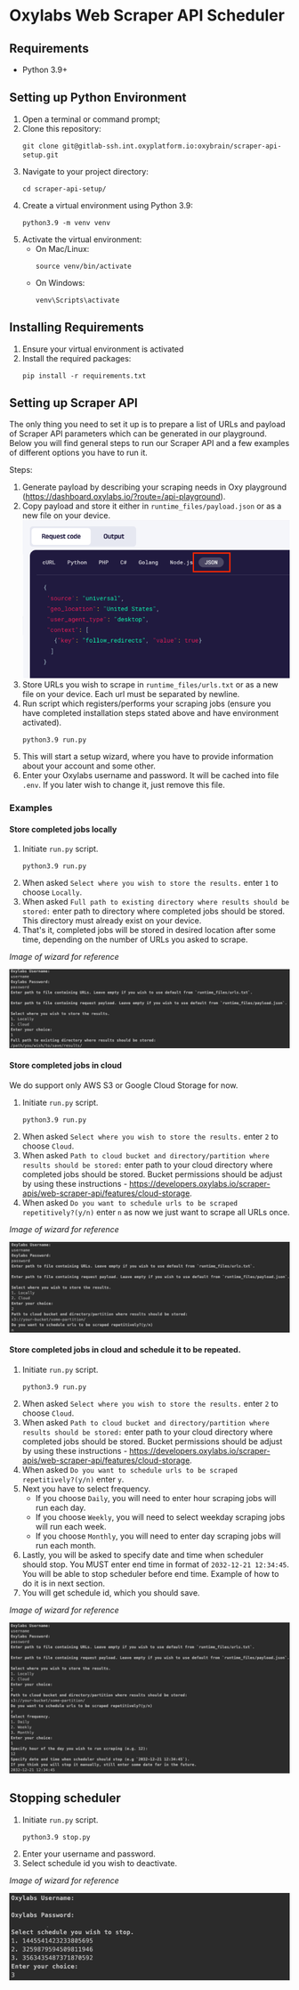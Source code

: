 # Oxylabs Web Scraper API Scheduler

## Requirements

* Python 3.9+

## Setting up Python Environment

1. Open a terminal or command prompt;
2. Clone this repository:
   ```
   git clone git@gitlab-ssh.int.oxyplatform.io:oxybrain/scraper-api-setup.git
   ```
3. Navigate to your project directory:
   ```
   cd scraper-api-setup/
   ```
4. Create a virtual environment using Python 3.9:
   ```
   python3.9 -m venv venv
   ```
5. Activate the virtual environment:
   - On Mac/Linux:
     ```
     source venv/bin/activate
     ```
   - On Windows:
     ```
     venv\Scripts\activate
     ```

## Installing Requirements

1. Ensure your virtual environment is activated
2. Install the required packages:
   ```
   pip install -r requirements.txt
   ```

## Setting up Scraper API

The only thing you need to set it up is to prepare a list of URLs and payload of Scraper API parameters which can be generated in our playground. Below you will find general steps to run our Scraper API and a few examples of different options you have to run it.

Steps:
1. Generate payload by describing your scraping needs in Oxy playground (https://dashboard.oxylabs.io/?route=/api-playground).
2. Copy payload and store it either in `runtime_files/payload.json` or as a new file on your device.
![img_4.png](images/img_4.png)
3. Store URLs you wish to scrape in `runtime_files/urls.txt` or as a new file on your device. Each url must be separated by newline.
4. Run script which registers/performs your scraping jobs (ensure you have completed installation steps stated above and have environment activated).
    ```
    python3.9 run.py
    ```
5. This will start a setup wizard, where you have to provide information about your account and some other.
6. Enter your Oxylabs username and password. It will be cached into file `.env`. If you later wish to change it, just remove this file.

### Examples
#### Store completed jobs locally

1. Initiate `run.py` script.
   ```
   python3.9 run.py
   ```
2. When asked `Select where you wish to store the results.` enter `1` to choose `Locally`.
3. When asked `Full path to existing directory where results should be stored:` enter path to directory where completed jobs should be stored. This directory must already exist on your device.
4. That's it, completed jobs will be stored in desired location after some time, depending on the number of URLs you asked to scrape.

*Image of wizard for reference*

![img.png](images/img.png)

#### Store completed jobs in cloud

We do support only AWS S3 or Google Cloud Storage for now.
1. Initiate `run.py` script.
   ```
   python3.9 run.py
   ```
2. When asked `Select where you wish to store the results.` enter `2` to choose `Cloud`.
3. When asked `Path to cloud bucket and directory/partition where results should be stored:` enter path to your cloud directory where completed jobs should be stored. Bucket permissions should be adjust by using these instructions - https://developers.oxylabs.io/scraper-apis/web-scraper-api/features/cloud-storage.
4. When asked `Do you want to schedule urls to be scraped repetitively?(y/n)` enter `n` as now we just want to scrape all URLs once.

*Image of wizard for reference*

![img_1.png](images/img_1.png)

#### Store completed jobs in cloud and schedule it to be repeated.
1. Initiate `run.py` script.
   ```
   python3.9 run.py
   ```
2. When asked `Select where you wish to store the results.` enter `2` to choose `Cloud`.
3. When asked `Path to cloud bucket and directory/partition where results should be stored:` enter path to your cloud directory where completed jobs should be stored. Bucket permissions should be adjust by using these instructions - https://developers.oxylabs.io/scraper-apis/web-scraper-api/features/cloud-storage.
4. When asked `Do you want to schedule urls to be scraped repetitively?(y/n)` enter `y`.
5. Next you have to select frequency. 
   * If you choose `Daily`, you will need to enter hour scraping jobs will run each day.
   * If you choose `Weekly`, you will need to select weekday scraping jobs will run each week.
   * If you choose `Monthly`, you will need to enter day scraping jobs will run each month.
6. Lastly, you will be asked to specify date and time when scheduler should stop. You MUST enter end time in format of `2032-12-21 12:34:45`. You will be able to stop scheduler before end time. Example of how to do it is in next section.
7. You will get schedule id, which you should save.

*Image of wizard for reference*

![img_2.png](images/img_2.png)

## Stopping scheduler
1. Initiate `run.py` script.
   ```
   python3.9 stop.py
   ```
2. Enter your username and password.
3. Select schedule id you wish to deactivate.

*Image of wizard for reference*

![img_5.png](images/img_5.png)

